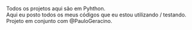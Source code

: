 Todos os projetos aqui são em Pyhthon.
<br>
Aqui eu posto todos os meus códigos que eu estou utilizando / testando.
<br>
Projeto em conjunto com @PauloGeracino.